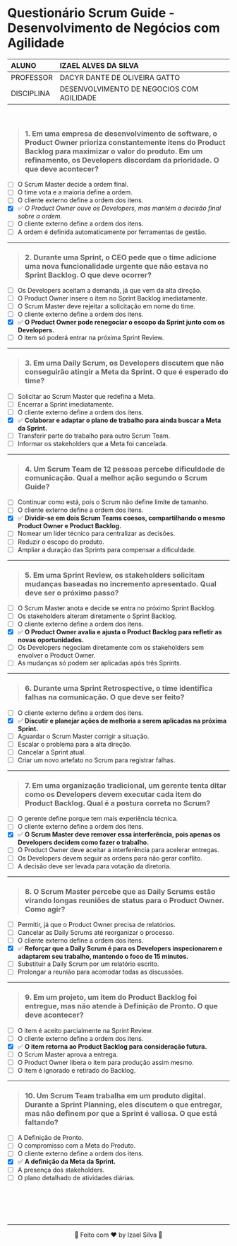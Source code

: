 # Questionário Scrum Guide -  Desenvolvimento de Negócios com Agilidade

|   ALUNO       |   IZAEL ALVES DA SILVA   |
|:---------------|:--------------------------|
|   PROFESSOR    |   DACYR DANTE DE OLIVEIRA GATTO          |
|   DISCIPLINA  |   DESENVOLVIMENTO DE NEGOCIOS COM AGILIDADE |

<br>

> ### 1. Em uma empresa de desenvolvimento de software, o Product Owner prioriza constantemente itens do Product Backlog para maximizar o valor do produto. Em um refinamento, os Developers discordam da prioridade. O que deve acontecer?

- [ ] O Scrum Master decide a ordem final.
- [ ] O time vota e a maioria define a ordem.
- [ ] O cliente externo define a ordem dos itens.
- [x] ✅ _O Product Owner ouve os Developers, mas mantém a decisão final sobre a ordem._
- [ ] O cliente externo define a ordem dos itens.
- [ ] A ordem é definida automaticamente por ferramentas de gestão.

---
 
> ### 2. Durante uma Sprint, o CEO pede que o time adicione uma nova funcionalidade urgente que não estava no Sprint Backlog. O que deve ocorrer?  

- [ ] Os Developers aceitam a demanda, já que vem da alta direção.
- [ ] O Product Owner insere o item no Sprint Backlog imediatamente.
- [ ] O Scrum Master deve rejeitar a solicitação em nome do time.
- [ ] O cliente externo define a ordem dos itens.
- [x] ✅ **O Product Owner pode renegociar o escopo da Sprint junto com os Developers.**
- [ ] O item só poderá entrar na próxima Sprint Review.
 
---
 
> ### 3. Em uma Daily Scrum, os Developers discutem que não conseguirão atingir a Meta da Sprint. O que é esperado do time?  

- [ ] Solicitar ao Scrum Master que redefina a Meta.
- [ ] Encerrar a Sprint imediatamente.
- [ ] O cliente externo define a ordem dos itens.
- [x] ✅ **Colaborar e adaptar o plano de trabalho para ainda buscar a Meta da Sprint.**
- [ ] Transferir parte do trabalho para outro Scrum Team.
- [ ] Informar os stakeholders que a Meta foi cancelada.

---

>  ### 4. Um Scrum Team de 12 pessoas percebe dificuldade de comunicação. Qual a melhor ação segundo o Scrum Guide?  

- [ ] Continuar como está, pois o Scrum não define limite de tamanho.
- [ ] O cliente externo define a ordem dos itens.
- [x] ✅ **Dividir-se em dois Scrum Teams coesos, compartilhando o mesmo Product Owner e Product Backlog.**
- [ ] Nomear um líder técnico para centralizar as decisões.
- [ ] Reduzir o escopo do produto.
- [ ] Ampliar a duração das Sprints para compensar a dificuldade.

---

> ### 5. Em uma Sprint Review, os stakeholders solicitam mudanças baseadas no incremento apresentado. Qual deve ser o próximo passo?  

- [ ] O Scrum Master anota e decide se entra no próximo Sprint Backlog.
- [ ] Os stakeholders alteram diretamente o Sprint Backlog.
- [ ] O cliente externo define a ordem dos itens.
- [x] ✅ **O Product Owner avalia e ajusta o Product Backlog para refletir as novas oportunidades.**
- [ ] Os Developers negociam diretamente com os stakeholders sem envolver o Product Owner.
- [ ] As mudanças só podem ser aplicadas após três Sprints.

---

> ### 6. Durante uma Sprint Retrospective, o time identifica falhas na comunicação. O que deve ser feito?  

- [ ] O cliente externo define a ordem dos itens.
- [x] ✅ **Discutir e planejar ações de melhoria a serem aplicadas na próxima Sprint.**
- [ ] Aguardar o Scrum Master corrigir a situação.
- [ ] Escalar o problema para a alta direção.
- [ ] Cancelar a Sprint atual.
- [ ] Criar um novo artefato no Scrum para registrar falhas.

---

> ### 7. Em uma organização tradicional, um gerente tenta ditar como os Developers devem executar cada item do Product Backlog. Qual é a postura correta no Scrum?  

- [ ] O gerente define porque tem mais experiência técnica.
- [ ] O cliente externo define a ordem dos itens.
- [x] ✅ **O Scrum Master deve remover essa interferência, pois apenas os Developers decidem como fazer o trabalho.**
- [ ] O Product Owner deve aceitar a interferência para acelerar entregas.
- [ ] Os Developers devem seguir as ordens para não gerar conflito.
- [ ] A decisão deve ser levada para votação da diretoria.

---
 
> ### 8. O Scrum Master percebe que as Daily Scrums estão virando longas reuniões de status para o Product Owner. Como agir?  

- [ ] Permitir, já que o Product Owner precisa de relatórios.
- [ ] Cancelar as Daily Scrums até reorganizar o processo.
- [ ] O cliente externo define a ordem dos itens.
- [x] ✅ **Reforçar que a Daily Scrum é para os Developers inspecionarem e adaptarem seu trabalho, mantendo o foco de 15 minutos.**
- [ ] Substituir a Daily Scrum por um relatório escrito.
- [ ] Prolongar a reunião para acomodar todas as discussões.

---

> ### 9. Em um projeto, um item do Product Backlog foi entregue, mas não atende à Definição de Pronto. O que deve acontecer?  

- [ ] O item é aceito parcialmente na Sprint Review.
- [ ] O cliente externo define a ordem dos itens.
- [x] ✅ **O item retorna ao Product Backlog para consideração futura.**
- [ ] O Scrum Master aprova a entrega.
- [ ] O Product Owner libera o item para produção assim mesmo.
- [ ] O item é ignorado e retirado do Backlog.

---

> ### 10. Um Scrum Team trabalha em um produto digital. Durante a Sprint Planning, eles discutem o que entregar, mas não definem por que a Sprint é valiosa. O que está faltando?  

- [ ] A Definição de Pronto.
- [ ] O compromisso com a Meta do Produto.
- [ ] O cliente externo define a ordem dos itens.
- [x] ✅ **A definição da Meta da Sprint.**
- [ ] A presença dos stakeholders.
- [ ] O plano detalhado de atividades diárias.

<div align="center">
   <br>
   <br>
   <br>
   <br>
   <hr>
   👋 Feito com ❤️ by Izael Silva 👋
</div>